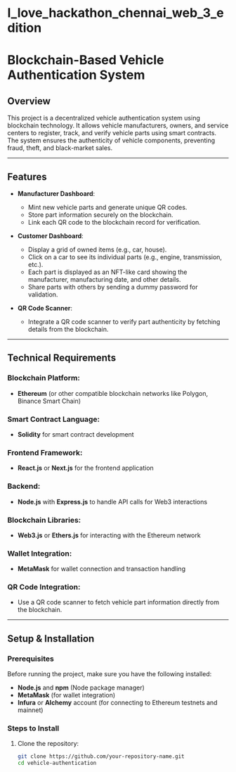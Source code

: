 # I_love_hackathon_chennai_web_3_edition

# Blockchain-Based Vehicle Authentication System

## Overview

This project is a decentralized vehicle authentication system using blockchain technology. It allows vehicle manufacturers, owners, and service centers to register, track, and verify vehicle parts using smart contracts. The system ensures the authenticity of vehicle components, preventing fraud, theft, and black-market sales.

---

## Features

- **Manufacturer Dashboard**:
  - Mint new vehicle parts and generate unique QR codes.
  - Store part information securely on the blockchain.
  - Link each QR code to the blockchain record for verification.

- **Customer Dashboard**:
  - Display a grid of owned items (e.g., car, house).
  - Click on a car to see its individual parts (e.g., engine, transmission, etc.).
  - Each part is displayed as an NFT-like card showing the manufacturer, manufacturing date, and other details.
  - Share parts with others by sending a dummy password for validation.

- **QR Code Scanner**:
  - Integrate a QR code scanner to verify part authenticity by fetching details from the blockchain.

---

## Technical Requirements

### Blockchain Platform:
- **Ethereum** (or other compatible blockchain networks like Polygon, Binance Smart Chain)

### Smart Contract Language:
- **Solidity** for smart contract development

### Frontend Framework:
- **React.js** or **Next.js** for the frontend application

### Backend:
- **Node.js** with **Express.js** to handle API calls for Web3 interactions

### Blockchain Libraries:
- **Web3.js** or **Ethers.js** for interacting with the Ethereum network

### Wallet Integration:
- **MetaMask** for wallet connection and transaction handling

### QR Code Integration:
- Use a QR code scanner to fetch vehicle part information directly from the blockchain.

---

## Setup & Installation

### Prerequisites

Before running the project, make sure you have the following installed:
- **Node.js** and **npm** (Node package manager)
- **MetaMask** (for wallet integration)
- **Infura** or **Alchemy** account (for connecting to Ethereum testnets and mainnet)

### Steps to Install

1. Clone the repository:

   ```bash
   git clone https://github.com/your-repository-name.git
   cd vehicle-authentication
